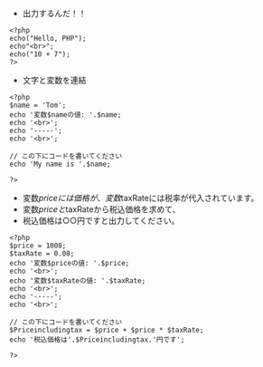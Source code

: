 - 出力するんだ！！
```
<?php
echo("Hello, PHP");
echo"<br>";
echo("10 + 7");
?>
```
- 文字と変数を連結
```
<?php
$name = 'Tom';
echo '変数$nameの値: '.$name;
echo '<br>';
echo '-----';
echo '<br>';

// この下にコードを書いてください
echo 'My name is '.$name;

?>
```
- 変数$priceには価格が、変数$taxRateには税率が代入されています。
- 変数$priceと$taxRateから税込価格を求めて、
- 税込価格は○○円ですと出力してください。
```
<?php
$price = 1000;
$taxRate = 0.08;
echo '変数$priceの値: '.$price;
echo '<br>';
echo '変数$taxRateの値: '.$taxRate;
echo '<br>';
echo '-----';
echo '<br>';

// この下にコードを書いてください
$Priceincludingtax = $price + $price * $taxRate;
echo '税込価格は'.$Priceincludingtax.'円です';

?>
```
